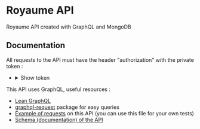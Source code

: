 # Royaume API

Royaume API created with GraphQL and MongoDB

## Documentation 
All requests to the API must have the header "authorization" with the private token : 
  - <details>
    <summary>Show token</summary>
    7fe47986-0ce9-4cfc-9294-cfc167ef32e8  
  </details>  

This API uses GraphQL, useful resources :
- [Lean GraphQL](https://graphql.org/learn/)
- [graphql-request](https://www.npmjs.com/package/graphql-request) package for easy queries
- [Example of requests](./src/others/ClientTester.ts) on this API (you can use this file for your own tests)
- [Schema (documentation) of the API](./resources/graphql/Schema.gql)